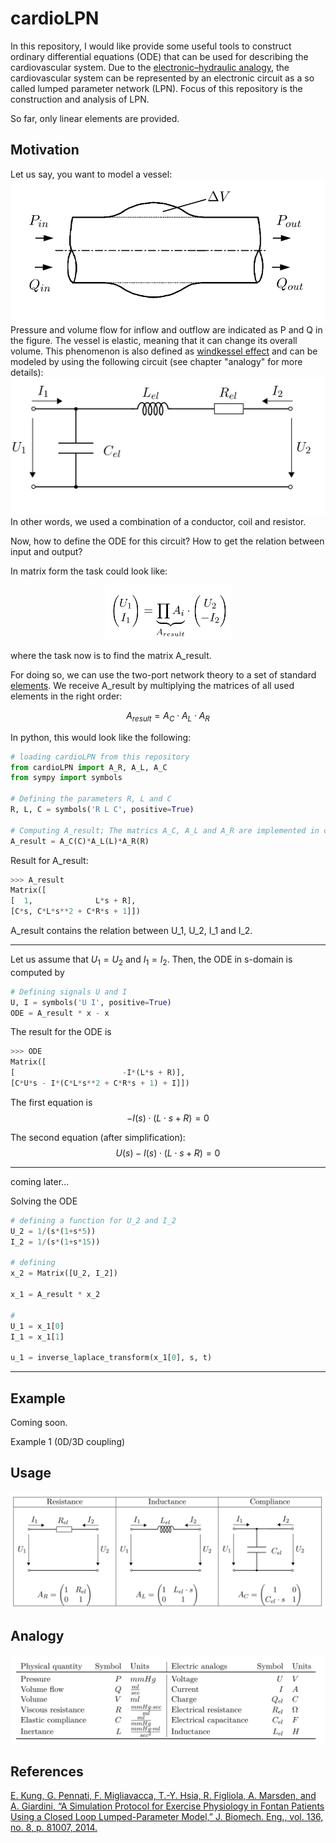 # cardioLPN

In this repository, I would like provide some useful tools to construct ordinary differential equations (ODE) that can be used for describing the cardiovascular system. Due to the [electronic–hydraulic analogy](https://en.wikipedia.org/wiki/Hydraulic_analogy), the cardiovascular system can be represented by an electronic circuit as a so called lumped parameter network (LPN). Focus of this repository is the construction and analysis of LPN.

So far, only linear elements are provided.

## Motivation

Let us say, you want to model a vessel:
![vessel](figs/vessel.png)
Pressure and volume flow for inflow and outflow are indicated as P and Q in the figure. The vessel is elastic, meaning that it can change its overall volume.
This phenomenon is also defined as [windkessel effect](https://en.wikipedia.org/wiki/Windkessel_effect) and can be modeled by using the following circuit (see chapter "analogy" for more details):
![vessel](figs/vessel_model.png)
In other words, we used a combination of a conductor, coil and resistor.

Now, how to define the ODE for this circuit? How to get the relation between input and output?

In matrix form the task could look like:
<p align="center">
<img src="figs/combination.png" width="40%">
</p>

where the task now is to find the matrix A_result.

For doing so, we can use the two-port network theory to a set of standard [elements](figs/LPN_elements.png). We receive A_result by multiplying the matrices of all used elements in the right order:

$$A_{result} = A_C \cdot A_L \cdot A_R $$

In python, this would look like the following:
```python
# loading cardioLPN from this repository
from cardioLPN import A_R, A_L, A_C
from sympy import symbols

# Defining the parameters R, L and C
R, L, C = symbols('R L C', positive=True)

# Computing A_result; The matrics A_C, A_L and A_R are implemented in cardioLPN
A_result = A_C(C)*A_L(L)*A_R(R)
```
Result for A_result:
```python
>>> A_result
Matrix([
[  1,              L*s + R],
[C*s, C*L*s**2 + C*R*s + 1]])
```
A_result contains the relation between U_1, U_2, I_1 and I_2.

---
Let us assume that $U_1 = U_2$ and $I_1 = I_2$. Then, the ODE in s-domain is computed by
```python
# Defining signals U and I
U, I = symbols('U I', positive=True)
ODE = A_result * x - x
```
The result for the ODE is
```python
>>> ODE
Matrix([
[                        -I*(L*s + R)],
[C*U*s - I*(C*L*s**2 + C*R*s + 1) + I]])
```
The first equation is
$$ -I(s) \cdot (L \cdot s + R) = 0$$

The second equation (after simplification):
$$ U(s) - I(s)\cdot (L\cdot s + R) = 0$$


---
coming later...

Solving the ODE
```python
# defining a function for U_2 and I_2
U_2 = 1/(s*(1+s*5))
I_2 = 1/(s*(1+s*15))

# defining
x_2 = Matrix([U_2, I_2])

x_1 = A_result * x_2

#
U_1 = x_1[0]
I_1 = x_1[1]

u_1 = inverse_laplace_transform(x_1[0], s, t)
```
---
## Example
Coming soon.

Example 1
(0D/3D coupling)
## Usage
![LPN](figs/LPN_elements.png)
## Analogy
![analogy](figs/analogy.png)
## References
[E. Kung, G. Pennati, F. Migliavacca, T.-Y. Hsia, R. Figliola, A. Marsden, and A. Giardini, “A Simulation Protocol for Exercise Physiology in Fontan Patients Using a Closed Loop Lumped-Parameter Model,” J. Biomech. Eng., vol. 136, no. 8, p. 81007, 2014.](http://biomechanical.asmedigitalcollection.asme.org/article.aspx?articleid=1852723)
